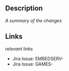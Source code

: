## Description

_A summary of the changes_

## Links

_relevant links_

- Jira Issue: EMBEDSERV-<num>
- Jira Issue: GAMES-<num>
